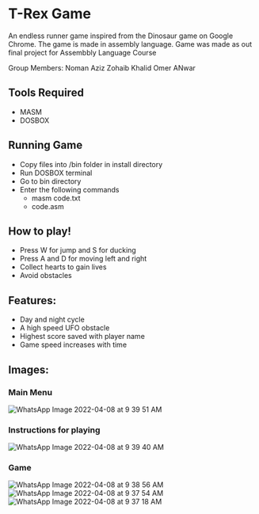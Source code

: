 # T-Rex Game
An endless runner game inspired from the Dinosaur game on Google Chrome.
The game is made in assembly language.
Game was made as out final project for Assembbly Language Course

Group Members:
Noman Aziz
Zohaib Khalid
Omer ANwar


## Tools Required

- MASM
- DOSBOX

## Running Game
* Copy files into /bin folder in install directory
* Run DOSBOX terminal
* Go to bin directory
* Enter the following commands
   - masm code.txt
   - code.asm

## How to play!
* Press W for jump and S for ducking
* Press A and D for moving left and right
* Collect hearts to gain lives
* Avoid obstacles

## Features:
- Day and night cycle
- A high speed UFO obstacle
- Highest score saved with player name
- Game speed increases with time


## Images:
### Main Menu
![WhatsApp Image 2022-04-08 at 9 39 51 AM](https://user-images.githubusercontent.com/64328883/162508934-b2252e0a-f532-4b57-a002-68f1c30d0457.jpeg)

### Instructions for playing
![WhatsApp Image 2022-04-08 at 9 39 40 AM](https://user-images.githubusercontent.com/64328883/162508966-60f0469e-0770-4057-a399-5ebc6da78856.jpeg)

### Game 
![WhatsApp Image 2022-04-08 at 9 38 56 AM](https://user-images.githubusercontent.com/64328883/162508992-4abb0f63-c62f-41cd-bccc-247a3c2bb2fe.jpeg)
![WhatsApp Image 2022-04-08 at 9 37 54 AM](https://user-images.githubusercontent.com/64328883/162509039-a8898be9-887b-4016-97f6-a11edca0dd38.jpeg)
![WhatsApp Image 2022-04-08 at 9 37 18 AM](https://user-images.githubusercontent.com/64328883/162509063-12e6e04b-ec33-4e52-a92c-56c5577a6b02.jpeg)

